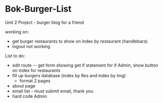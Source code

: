 # Bok-Burger-List
Unit 2 Project - burger blog for a friend

working on:
- get burger restaurants to show on index by restaurant (handlebars)
- logout not working


List to do:
- edit route -- get form showing 
get if statement for if Admin, show button on index for restaurants
- fill up burgers database (index by Res and index by Img)
  - format 2 pages
- about page
- email list - must submit email, thank you
- hard code Admin
